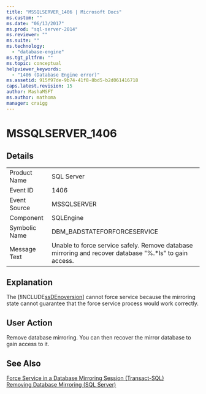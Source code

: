 ```yaml
---
title: "MSSQLSERVER_1406 | Microsoft Docs"
ms.custom: ""
ms.date: "06/13/2017"
ms.prod: "sql-server-2014"
ms.reviewer: ""
ms.suite: ""
ms.technology: 
  - "database-engine"
ms.tgt_pltfrm: ""
ms.topic: conceptual
helpviewer_keywords: 
  - "1406 (Database Engine error)"
ms.assetid: 915f97de-9b74-41f8-8bd5-b2d061416718
caps.latest.revision: 15
author: MashaMSFT
ms.author: mathoma
manager: craigg
---
```

# MSSQLSERVER_1406
    
## Details  
  
|||  
|-|-|  
|Product Name|SQL Server|  
|Event ID|1406|  
|Event Source|MSSQLSERVER|  
|Component|SQLEngine|  
|Symbolic Name|DBM_BADSTATEFORFORCESERVICE|  
|Message Text|Unable to force service safely. Remove database mirroring and recover database "%.*ls" to gain access.|  
  
## Explanation  
 The [!INCLUDE[ssDEnoversion](../../includes/ssdenoversion-md.md)] cannot force service because the mirroring state cannot guarantee that the force service process would work correctly.  
  
## User Action  
 Remove database mirroring. You can then recover the mirror database to gain access to it.  
  
## See Also  
 [Force Service in a Database Mirroring Session &#40;Transact-SQL&#41;](../../database-engine/database-mirroring/force-service-in-a-database-mirroring-session-transact-sql.md)   
 [Removing Database Mirroring &#40;SQL Server&#41;](../../database-engine/database-mirroring/database-mirroring-sql-server.md)  
  
  
